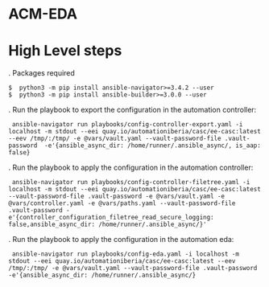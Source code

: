 # ACM-EDA
# High Level steps


. Packages required
   ```
$  python3 -m pip install ansible-navigator>=3.4.2 --user
$  python3 -m pip install ansible-builder>=3.0.0 --user
   ```

. Run the playbook to export the configuration in the automation controller:
   ```
    ansible-navigator run playbooks/config-controller-export.yaml -i localhost -m stdout --eei quay.io/automationiberia/casc/ee-casc:latest --eev /tmp/:/tmp/ -e @vars/vault.yaml --vault-password-file .vault-password  -e'{ansible_async_dir: /home/runner/.ansible_async/, is_aap: false}
   ```
. Run the playbook to apply the configuration in the automation controller:
   ```
    ansible-navigator run playbooks/config-controller-filetree.yaml -i localhost -m stdout --eei quay.io/automationiberia/casc/ee-casc:latest --vault-password-file .vault-password -e @vars/vault.yaml -e @vars/controller.yaml -e @vars/paths.yaml --vault-password-file .vault-password -e'{controller_configuration_filetree_read_secure_logging: false,ansible_async_dir: /home/runner/.ansible_async/}'
   ```

. Run the playbook to apply the configuration in the automation eda:
   ```
    ansible-navigator run playbooks/config-eda.yaml -i localhost -m stdout --eei quay.io/automationiberia/casc/ee-casc:latest --eev /tmp/:/tmp/ -e @vars/vault.yaml --vault-password-file .vault-password  -e'{ansible_async_dir: /home/runner/.ansible_async/}
   ```
